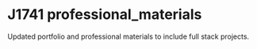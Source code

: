 # J1741 professional_materials

Updated portfolio and professional materials to include full stack projects.